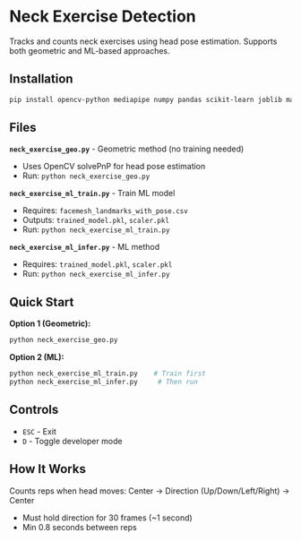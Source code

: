 # Neck Exercise Detection

Tracks and counts neck exercises using head pose estimation. Supports both geometric and ML-based approaches.

## Installation

```bash
pip install opencv-python mediapipe numpy pandas scikit-learn joblib matplotlib
```

## Files

**`neck_exercise_geo.py`** - Geometric method (no training needed)
- Uses OpenCV solvePnP for head pose estimation
- Run: `python neck_exercise_geo.py`

**`neck_exercise_ml_train.py`** - Train ML model
- Requires: `facemesh_landmarks_with_pose.csv`
- Outputs: `trained_model.pkl`, `scaler.pkl`
- Run: `python neck_exercise_ml_train.py`

**`neck_exercise_ml_infer.py`** - ML method
- Requires: `trained_model.pkl`, `scaler.pkl`
- Run: `python neck_exercise_ml_infer.py`

## Quick Start

**Option 1 (Geometric):**
```bash
python neck_exercise_geo.py
```

**Option 2 (ML):**
```bash
python neck_exercise_ml_train.py    # Train first
python neck_exercise_ml_infer.py     # Then run
```

## Controls

- `ESC` - Exit
- `D` - Toggle developer mode

## How It Works

Counts reps when head moves: Center → Direction (Up/Down/Left/Right) → Center
- Must hold direction for 30 frames (~1 second)
- Min 0.8 seconds between reps
